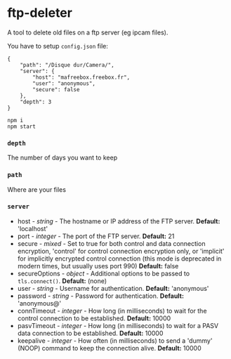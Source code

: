 # ftp-deleter
A tool to delete old files on a ftp server (eg ipcam files).

You have to setup `config.json` file:

```
{
    "path": "/Disque dur/Camera/",
    "server": {
        "host": "mafreebox.freebox.fr",
        "user": "anonymous",
        "secure": false
    },
    "depth": 3
}
```


```
npm i 
npm start
```

### `depth`

The number of days you want to keep

### `path`

Where are your files

### `server`

* host - _string_ - The hostname or IP address of the FTP server. **Default:** 'localhost'
* port - _integer_ - The port of the FTP server. **Default:** 21
* secure - _mixed_ - Set to true for both control and data connection encryption, 'control' for control connection encryption only, or 'implicit' for implicitly encrypted control connection (this mode is deprecated in modern times, but usually uses port 990) **Default:** false
* secureOptions - _object_ - Additional options to be passed to `tls.connect()`. **Default:** (none)
* user - _string_ - Username for authentication. **Default:** 'anonymous'
* password - _string_ - Password for authentication. **Default:** 'anonymous@'
* connTimeout - _integer_ - How long (in milliseconds) to wait for the control connection to be established. **Default:** 10000
* pasvTimeout - _integer_ - How long (in milliseconds) to wait for a PASV data connection to be established. **Default:** 10000
* keepalive - _integer_ - How often (in milliseconds) to send a 'dummy' (NOOP) command to keep the connection alive. **Default:** 10000
